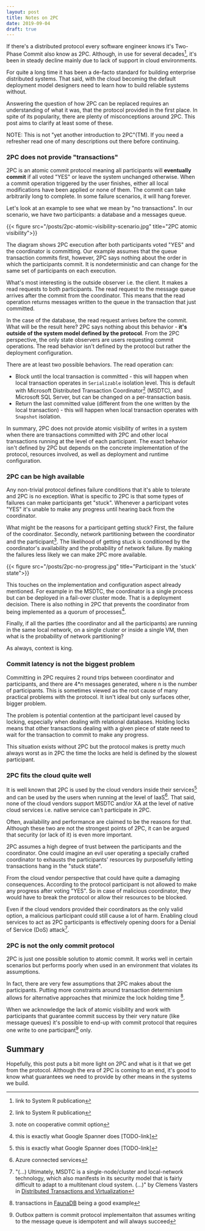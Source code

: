 ```yaml
---
layout: post
title: Notes on 2PC
date: 2019-09-04
draft: true
---
```


If there's a distributed protocol every software engineer knows it's Two-Phase Commit also know as 2PC. Although, in use for several decades[^1], it's been in steady decline mainly due to lack of support in cloud environments. 

For quite a long time it has been a de-facto standard for building enterprise distributed systems. That said, with the cloud becoming the default deployment model designers need to learn how to build reliable systems without. 

Answering the question of how 2PC can be replaced requires an understanding of what it was, that the protocol provided in the first place. In spite of its popularity, there are plenty of misconceptions around 2PC. This post aims to clarify at least some of these.      

NOTE: This is not "yet another introduction to 2PC"(TM). If you need a refresher read one of many descriptions out there before continuing.

### 2PC does not provide "transactions"
2PC is an atomic commit protocol meaning all participants will **eventually commit** if all voted "YES" or leave the system unchanged otherwise. When a commit operation triggered by the user finishes, either all local modifications have been applied or none of them. The commit can take arbitrarily long to complete. In some failure scenarios, it will hang forever.

Let's look at an example to see what we mean by "no transactions". In our scenario, we have two participants: a database and a messages queue. 

{{< figure src="/posts/2pc-atomic-visibility-scenario.jpg" title="2PC atomic visibility">}}

The diagram shows 2PC execution after both participants voted "YES" and the coordinator is committing.  Our example assumes that the queue transaction commits first, however, 2PC says nothing about the order in which the participants commit. It is nondeterministic and can change for the same set of participants on each execution.

What's most interesting is the outside observer i.e. the client. It makes a read requests to both participants. The read request to the message queue arrives after the commit from the coordinator. This means that the read operation returns messages written to the queue in the transaction that just committed. 

In the case of the database, the read request arrives before the commit. What will be the result here? 2PC says nothing about this behavior - **it's outside of the system model defined by the protocol**. From the 2PC perspective, the only state observers are users requesting commit operations.  The read behavior isn't defined by the protocol but rather the deployment configuration. 

There are at least two possible behaviors. The read operation can:
    
* Block until the local transaction is committed - this will happen when local transaction operates in `Serializable` isolation level. This is default with Microsoft Distributed Transaction Coordinator[^1] (MSDTC), and Microsoft SQL Server, but can be changed on a per-transaction basis.
* Return the last committed value (different from the one written by the local transaction) - this will happen when local transaction operates with `Snapshot` isolation.

In summary, 2PC does not provide atomic visibility of writes in a system when there are transactions committed with 2PC and other local transactions running at the level of each participant. The exact behavior isn't defined by 2PC but depends on the concrete implementation of the protocol, resources involved, as well as deployment and runtime configuration.

### 2PC can be high available
Any non-trivial protocol defines failure conditions that it's able to tolerate and 2PC is no exception. What is specific to 2PC is that some types of failures can make participants get "stuck". Whenever a participant votes "YES" it's unable to make any progress until hearing back from the coordinator. 

What might be the reasons for a participant getting stuck? First, the failure of the coordinator. Secondly, network partitioning between the coordinator and the participant[^3]. The likelihood of getting stuck is conditioned by the coordinator's availability and the probability of network failure. By making the failures less likely we can make 2PC more available.

{{< figure src="/posts/2pc-no-progress.jpg" title="Participant in the 'stuck' state">}}

This touches on the implementation and configuration aspect already mentioned. For example in the MSDTC, the coordinator is a single process but can be deployed in a fail-over cluster mode. That is a deployment decision. There is also nothing in 2PC that prevents the coordinator from being implemented as a quorum of processes[^4]. 

Finally, if all the parties (the coordinator and all the participants) are running in the same local network, on a single cluster or inside a single VM, then what is the probability of network partitioning? 

As always, context is king.   

### Commit latency is not the biggest problem
Committing in 2PC requires 2 round trips between coordinator and participants, and there are 4*n messages generated, where n is the number of participants. This is sometimes viewed as the root cause of many practical problems with the protocol. It isn't ideal but only surfaces other, bigger problem.

The problem is potential contention at the participant level caused by locking, especially when dealing with relational databases. Holding locks means that other transactions dealing with a given piece of state need to wait for the transaction to commit to make any progress.

This situation exists without 2PC but the protocol makes is pretty much always worst as in 2PC the time the locks are held is defined by the slowest participant.

### 2PC fits the cloud quite well
It is well known that 2PC is used by the cloud vendors inside their services[^4] and can be used by the users when running at the level of IaaS[^5]. That said, none of the cloud vendors support MSDTC and/or XA at the level of native cloud services i.e. native service can't participate in 2PC. 

Often, availability and performance are claimed to be the reasons for that. Although these two are not the strongest points of 2PC, it can be argued that security (or lack of it) is even more important. 

2PC assumes a high degree of trust between the participants and the coordinator. One could imagine an evil user operating a specially crafted coordinator to exhausts the participants' resources by purposefully letting transactions hang in the "stuck state".

From the cloud vendor perspective that could have quite a damaging consequences. According to the protocol participant is not allowed to make any progress after voting "YES". So in case of malicious coordinator, they would have to break the protocol or allow their resources to be blocked. 

Even if the cloud vendors provided their coordinators as the only valid option, a malicious participant could still cause a lot of harm. Enabling cloud services to act as 2PC participants is effectively opening doors for a Denial of Service (DoS) attack[^6]. 

### 2PC is not the only commit protocol
2PC is just one possible solution to atomic commit. It works well in certain scenarios but performs poorly when used in an environment that violates its assumptions. 

In fact, there are very few assumptions that 2PC makes about the participants. Putting more constraints around transaction determinism allows for alternative approaches that minimize the lock holding time [^7]. 

When we acknowledge the lack of atomic visibility and work with participants that guarantee commit success by their very nature (like message queues) it's possible to end-up with commit protocol that requires one write to one participant[^8] only.   

## Summary
Hopefully, this post puts a bit more light on 2PC and what is it that we get from the protocol. Although the era of 2PC is coming to an end, it's good to know what guarantees we need to provide by other means in the systems we build. 

[^1]: link to System R publication
[^2]: link to some decent 2PC tutorial
[^3]: note on cooperative commit option
[^4]: this is exactly what Google Spanner does [TODO-link]
[^5]: Azure connected services
[^6]: "(...) Ultimately, MSDTC is a single-node/cluster and local-network technology, which also manifests in its security model that is fairly difficult to adapt to a multitenant cloud system. (...)" by Clemens Vasters in [Distributed Transactions and Virtualization](http://vasters.com/archive/Distributed-Transactions-And-Virtualization.html)
[^7]: transactions in [FaunaDB](https://fauna.com/blog/consistency-without-clocks-faunadb-transaction-protocol) being a good example  
[^8]: Outbox pattern is commit protocol implementaiton that assumes writing to the message queue is idempotent and will always succeed
[^9]: windows clustering
[^10]: an implementation of 2PC built into Windows
